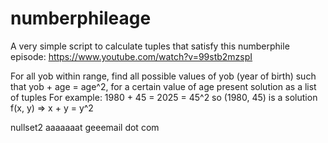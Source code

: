 # numberphileage
A very simple script to calculate tuples that satisfy this numberphile episode: https://www.youtube.com/watch?v=99stb2mzspI

For all yob within range, find all possible values of yob (year of birth)
such that yob + age = age^2, for a certain value of age
present solution as a list of tuples
For example: 1980 + 45 = 2025 = 45^2
so (1980, 45) is a solution
f(x, y) => x + y = y^2

nullset2 aaaaaaat geeemail dot com
